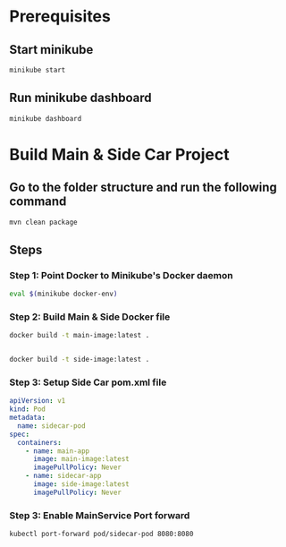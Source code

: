 # Prerequisites 
## Start minikube
```zsh
minikube start
```

## Run minikube dashboard
```zsh
minikube dashboard
```

# Build Main & Side Car Project
## Go to the folder structure and run the following command
```zsh
mvn clean package
```

## Steps

### Step 1: Point Docker to Minikube's Docker daemon
```zsh
eval $(minikube docker-env)
```
### Step 2: Build Main & Side Docker file

```zsh
docker build -t main-image:latest .

```

```zsh

docker build -t side-image:latest .
```

### Step 3: Setup Side Car pom.xml file
```yaml
apiVersion: v1
kind: Pod
metadata:
  name: sidecar-pod
spec:
  containers:
    - name: main-app
      image: main-image:latest
      imagePullPolicy: Never
    - name: sidecar-app
      image: side-image:latest
      imagePullPolicy: Never
```

### Step 3: Enable MainService Port forward
```zsh
kubectl port-forward pod/sidecar-pod 8080:8080
```



